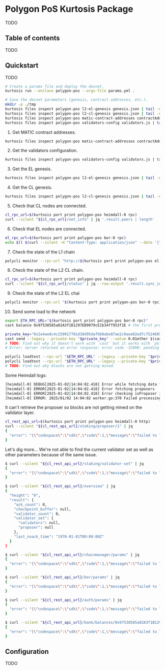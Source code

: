 # Polygon PoS Kurtosis Package

TODO

## Table of contents

TODO

## Quickstart

TODO

```bash
# Create a params file and deploy the devnet.
kurtosis run --enclave polygon-pos --args-file params.yml .

# Save the devnet parameters (genesis, contract addresses, etc.).
mkdir -p ./tmp
kurtosis files inspect polygon-pos l2-el-genesis genesis.json | tail -n +2 | jq > ./tmp/l2-el-genesis.json
kurtosis files inspect polygon-pos l2-cl-genesis genesis.json | tail -n +2 | jq > ./tmp/l2-cl-genesis.json
kurtosis files inspect polygon-pos matic-contract-addresses contractAddresses.json | tail -n +2 | jq > ./tmp/contract-addresses.json
kurtosis files inspect polygon-pos validators-config validators.js | tail -n +2 > ./tmp/validators.js
```

1. Get MATIC contract addresses.

```bash
kurtosis files inspect polygon-pos matic-contract-addresses contractAddresses.json | tail -n +2 | jq
```

2. Get the validators configuration.

```bash
kurtosis files inspect polygon-pos validators-config validators.js | tail -n +2
```

3. Get the EL genesis.

```bash
kurtosis files inspect polygon-pos l2-el-genesis genesis.json | tail -n +2 | jq
```

4. Get the CL genesis.

```bash
kurtosis files inspect polygon-pos l2-cl-genesis genesis.json | tail -n +2 | jq
```

5. Check that CL nodes are connected.

```bash
cl_rpc_url=$(kurtosis port print polygon-pos heimdall-0 rpc)
curl --silent "${cl_rpc_url}/net_info" | jq '.result.peers | length'
```

6. Check that EL nodes are connected.

```bash
el_rpc_url=$(kurtosis port print polygon-pos bor-0 rpc)
echo $(( $(curl --silent -H "Content-Type: application/json" --data '{"jsonrpc": "2.0", "method": "net_peerCount", "params": [], "id": 1}' "${el_rpc_url}" | jq --raw-output '.result') ))
```

7. Check the state of the L1 chain

```bash
polycli monitor --rpc-url "http://$(kurtosis port print polygon-pos el-1-geth-lighthouse rpc)"
```

8. Check the state of the L2 CL chain.

```bash
cl_rpc_url=$(kurtosis port print polygon-pos heimdall-0 rpc)
curl --silent "${cl_rpc_url}/status" | jq --raw-output '.result.sync_info.latest_block_height'
```

9. Check the state of the L2 EL chai

```bash
polycli monitor --rpc-url "$(kurtosis port print polygon-pos bor-0 rpc)"
```

10. Send some load to the network

```bash
export ETH_RPC_URL="$(kurtosis port print polygon-pos bor-0 rpc)"
cast balance 0x97538585a02A3f1B1297EB9979cE1b34ff953f1E # the first pre-funded account

private_key="0x2a4ae8c4c250917781d38d95dafbb0abe87ae2c9aea02ed7c7524685358e49c2"
cast send --legacy --private-key "$private_key" --value 0.01ether $(cast address-zero)
# TODO: Find out why it doesn't work with `cast` but it works with `polycli`.
# Error: server returned an error response: error code -32000: pending state is not available

polycli loadtest --rpc-url "$ETH_RPC_URL" --legacy --private-key "$private_key" --verbosity 700 --requests 500 --rate-limit 10 --mode t
polycli loadtest --rpc-url "$ETH_RPC_URL" --legacy --private-key "$private_key" --verbosity 700 --requests 500 --rate-limit 10 --mode 2
# TODO: Find out why blocks are not getting mined.
```

Some Heimdall logs:

```bash
[heimdall-0] DEBUG[2025-01-02|14:04:02.418] Error while fetching data from URL           status=400 URL=http://0.0.0.0:1317/staking/proposer/1
[heimdall-0] ERROR[2025-01-02|14:04:02.418] Error fetching proposers                     url=/staking/proposer/%v error="error while fetching data from url: http://0.0.0.0:1317/staking/proposer/1, status: 400"
[heimdall-0] ERROR[2025-01-02|14:04:02.418] Error checking isProposer in HeaderBlock handler module=checkpoint service=processor error="error while fetching data from url: http://0.0.0.0:1317/staking/proposer/1, status: 400"
[heimdall-0] ERROR: 2025/01/02 14:04:02 worker.go:370 Failed processing task task_8a4f4005-3620-4ccf-9dc8-e2f1e48b709f. Error = error while fetching data from url: http://0.0.0.0:1317/staking/proposer/1, status: 400
```

It can't retrieve the proposer so blocks are not getting mined on the validator layer.

```bash
cl_rest_api_url=$(kurtosis port print polygon-pos heimdall-0 http)
curl --silent "${cl_rest_api_url}/staking/proposer/1" | jq
{
  "error": "{\"codespace\":\"sdk\",\"code\":1,\"message\":\"failed to load state at height 0; version does not exist (latest height: 0)\"}"
}
```

Let's dig more... We're not able to find the current validator set as well as other parameters because of the same issue.

```bash
$ curl --silent "${cl_rest_api_url}/staking/validator-set" | jq
{
  "error": "{\"codespace\":\"sdk\",\"code\":1,\"message\":\"failed to load state at height 0; version does not exist (latest height: 0)\"}"
}

$ curl --silent "${cl_rest_api_url}/overview" | jq
{
  "height": "0",
  "result": {
    "ack_count": 0,
    "checkpoint_buffer": null,
    "validator_count": 0,
    "validator_set": {
      "validators": null,
      "proposer": null
    },
    "last_noack_time": "1970-01-01T00:00:00Z"
  }
}

$ curl --silent "${cl_rest_api_url}/chainmanager/params" | jq
{
  "error": "{\"codespace\":\"sdk\",\"code\":1,\"message\":\"failed to load state at height 0; version does not exist (latest height: 0)\"}"
}

$ curl --silent "${cl_rest_api_url}/bor/params" | jq
{
  "error": "{\"codespace\":\"sdk\",\"code\":1,\"message\":\"failed to load state at height 0; version does not exist (latest height: 0)\"}"
}

$ curl --silent "${cl_rest_api_url}/auth/params" | jq
{
  "error": "{\"codespace\":\"sdk\",\"code\":1,\"message\":\"failed to load state at height 0; version does not exist (latest height: 0)\"}"
}

$ curl --silent "${cl_rest_api_url}/bank/balances/0x97538585a02A3f1B1297EB9979cE1b34ff953f1E" | jq
{
  "error": "{\"codespace\":\"sdk\",\"code\":1,\"message\":\"failed to load state at height 0; version does not exist (latest height: 0)\"}"
}
```

## Configuration

TODO
